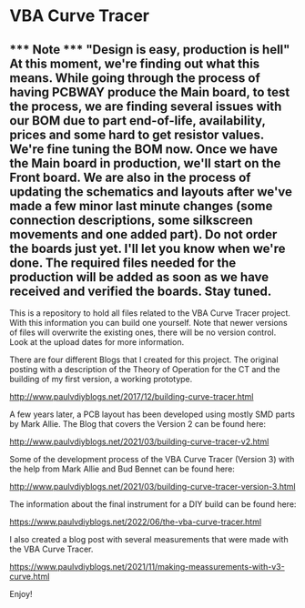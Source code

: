 # VBA Curve Tracer

*** Note *** 
"Design is easy, production is hell"
At this moment, we're finding out what this means. While going through the process of having PCBWAY produce the Main board, to test the process, we are finding several issues with our BOM due to part end-of-life, availability, prices and some hard to get resistor values. We're fine tuning the BOM now. Once we have the Main board in production, we'll start on the Front board.
We are also in the process of updating the schematics and layouts after we've made a few minor last minute changes (some connection descriptions, some silkscreen movements and one added part). Do not order the boards just yet. I'll let you know when we're done. The required files needed for the production will be added as soon as we have received and verified the boards. Stay tuned.
----------------------------------------------------------------------------------------------------

This is a repository to hold all files related to the VBA Curve Tracer project. With this information you can build one yourself.
Note that newer versions of files will overwrite the existing ones, there will be no version control. Look at the upload dates for more information.

There are four different Blogs that I created for this project.
The original posting with a description of the Theory of Operation for the CT and the building of my first version, a working prototype.

http://www.paulvdiyblogs.net/2017/12/building-curve-tracer.html

A few years later, a PCB layout has been developed using mostly SMD parts by Mark Allie. The Blog that covers the Version 2 can be found here:

http://www.paulvdiyblogs.net/2021/03/building-curve-tracer-v2.html

Some of the development process of the VBA Curve Tracer (Version 3) with the help from Mark Allie and Bud Bennet can be found here:

http://www.paulvdiyblogs.net/2021/03/building-curve-tracer-version-3.html

The information about the final instrument for a DIY build can be found here:

https://www.paulvdiyblogs.net/2022/06/the-vba-curve-tracer.html

I also created a blog post with several measurements that were made with the VBA Curve Tracer.

https://www.paulvdiyblogs.net/2021/11/making-meassurements-with-v3-curve.html

Enjoy!
